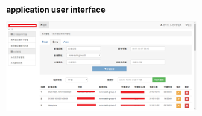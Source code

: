 ## application user interface 

![alt tag](https://github.com/sclin0323/temp/blob/master/fortis-001.png)
